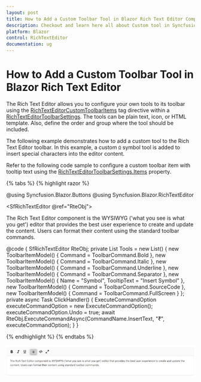 ```yaml
---
layout: post
title: How to Add a Custom Toolbar Tool in Blazor Rich Text Editor Component | Syncfusion
description: Checkout and learn here all about Custom tool in Syncfusion Blazor Rich Text Editor component and more.
platform: Blazor
control: RichTextEditor
documentation: ug
---
```


# How to Add a Custom Toolbar Tool in Blazor Rich Text Editor

The Rich Text Editor allows you to configure your own tools to its toolbar using the [RichTextEditorCustomToolbarItems](https://help.syncfusion.com/cr/blazor/Syncfusion.Blazor.RichTextEditor.RichTextEditorCustomToolbarItems.html) tag directive within a [RichTextEditorToolbarSettings](https://help.syncfusion.com/cr/blazor/Syncfusion.Blazor.RichTextEditor.RichTextEditorToolbarSettings.html). The tools can be plain text, icon, or HTML template. Also, define the order and group where the tool should be included.

The following example demonstrates how to add a custom tool to the Rich Text Editor toolbar. In this example, a custom `Ω` symbol tool is added to insert special characters into the editor content.

Refer to the following code sample to configure a custom toolbar item with tooltip text using the [RichTextEditorToolbarSettings.Items](https://help.syncfusion.com/cr/blazor/Syncfusion.Blazor.RichTextEditor.RichTextEditorToolbarSettings.html#Syncfusion_Blazor_RichTextEditor_RichTextEditorToolbarSettings_Items) property.

{% tabs %}
{% highlight razor %}

@using Syncfusion.Blazor.Buttons
@using Syncfusion.Blazor.RichTextEditor

<SfRichTextEditor @ref="RteObj">
    <RichTextEditorToolbarSettings Items="@Tools">
        <RichTextEditorCustomToolbarItems>
            <RichTextEditorCustomToolbarItem Name="Symbol">
                <Template>
                    <SfButton @onclick="ClickHandler">Insert Symbol</SfButton>
                </Template>
            </RichTextEditorCustomToolbarItem>
        </RichTextEditorCustomToolbarItems>
    </RichTextEditorToolbarSettings>
    <p>The Rich Text Editor component is the WYSIWYG ('what you see is what you get') editor that provides the best user experience to create and update the content. Users can format their content using the standard toolbar commands.</p>
</SfRichTextEditor>

@code {
    SfRichTextEditor RteObj;
    private List<ToolbarItemModel> Tools = new List<ToolbarItemModel>()
    {
        new ToolbarItemModel() { Command = ToolbarCommand.Bold },
        new ToolbarItemModel() { Command = ToolbarCommand.Italic },
        new ToolbarItemModel() { Command = ToolbarCommand.Underline },
        new ToolbarItemModel() { Command = ToolbarCommand.Separator },
        new ToolbarItemModel() { Name = "Symbol", TooltipText = "Insert Symbol" },
        new ToolbarItemModel() { Command = ToolbarCommand.SourceCode },
        new ToolbarItemModel() { Command = ToolbarCommand.FullScreen }
    };
    private async Task ClickHandler()
    {
        ExecuteCommandOption executeCommandOption = new ExecuteCommandOption();
        executeCommandOption.Undo = true;
        await RteObj.ExecuteCommandAsync(CommandName.InsertText, "₹", executeCommandOption);
    }
}

{% endhighlight %}
{% endtabs %}

![Custom Toolbar Tool in Blazor Rich Text Editor](../images/blazor-richtexteditor-custom-tool.png)
